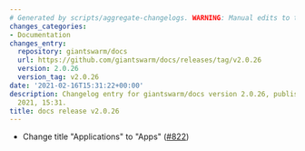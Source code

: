 ```yaml
---
# Generated by scripts/aggregate-changelogs. WARNING: Manual edits to this files will be overwritten.
changes_categories:
- Documentation
changes_entry:
  repository: giantswarm/docs
  url: https://github.com/giantswarm/docs/releases/tag/v2.0.26
  version: 2.0.26
  version_tag: v2.0.26
date: '2021-02-16T15:31:22+00:00'
description: Changelog entry for giantswarm/docs version 2.0.26, published on 16 February
  2021, 15:31.
title: docs release v2.0.26
---
```


- Change title "Applications" to "Apps" ([#822](https://github.com/giantswarm/docs/pull/822))
